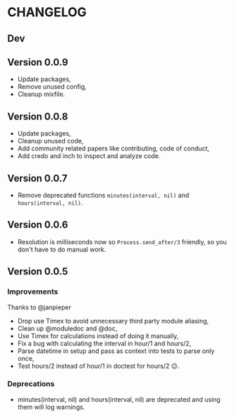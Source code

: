 # CHANGELOG

## Dev


## Version 0.0.9
* Update packages,
* Remove unused config,
* Cleanup mixfile.


## Version 0.0.8
* Update packages,
* Cleanup unused code,
* Add community related papers like contributing, code of conduct,
* Add credo and inch to inspect and analyze code.


## Version 0.0.7
* Remove deprecated functions `minutes(interval, nil)` and `hours(interval, nil)`.


## Version 0.0.6
* Resolution is milliseconds now so `Process.send_after/3` friendly, so you don't have to do manual work.


## Version 0.0.5


### Improvements

Thanks to @janpieper

* Drop use Timex to avoid unnecessary third party module aliasing,
* Clean up @moduledoc and @doc,
* Use Timex for calculations instead of doing it manually,
* Fix a bug with calculating the interval in hour/1 and hours/2,
* Parse datetime in setup and pass as context into tests to parse only once,
* Test hours/2 instead of hour/1 in doctest for hours/2 😉.

### Deprecations

* minutes(interval, nil) and hours(interval, nil) are deprecated and using them will log warnings.
